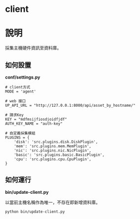 client
===

# 說明

採集主機硬件資訊至資料庫。

## 如何設置

**conf/settings.py**

```
# client方式
MODE = 'agent' 

# web 接口
UP_API_URL = "http://127.0.0.1:8000/api/asset_by_hostname/"

# 請求Key
KEY = "mdfmsijfiosdjoidfjdf"
AUTH_KEY_NAME = "auth-key"

# 自定義採集模組
PLUGINS = {
    'disk': 'src.plugins.disk.DiskPlugin',
    'mem': 'src.plugins.mem.MemPlugin',
    'nic': 'src.plugins.nic.NicPlugin',
    'basic': 'src.plugins.basic.BasicPlugin',
    'cpu': 'src.plugins.cpu.CpuPlugin',
}

```

## 如何運行

**bin/update-client.py**

以當前主機名稱作為唯一，不存在即新增資料庫。

```
python bin/update-client.py
```
